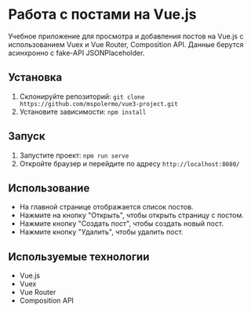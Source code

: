 # Работа с постами на Vue.js

Учебное приложение для просмотра и добавления постов на Vue.js с использованием Vuex и Vue Router, Composition API. Данные берутся асинхронно с fake-API JSONPlaceholder.
## Установка

1. Склонируйте репозиторий: `git clone https://github.com/mspolermo/vue3-project.git`
2. Установите зависимости: `npm install`

## Запуск

1. Запустите проект: `npm run serve`
2. Откройте браузер и перейдите по адресу `http://localhost:8080/`

## Использование

- На главной странице отображается список постов.
- Нажмите на кнопку "Открыть", чтобы открыть страницу с постом.
- Нажмите кнопку "Создать пост", чтобы создать новый пост.
- Нажмите кнопку "Удалить", чтобы удалить пост.

## Используемые технологии

- Vue.js
- Vuex
- Vue Router
- Composition API
